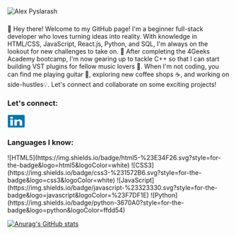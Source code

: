 <img align="center" alt="Alex Pyslarash" src="https://pyslarash.com/wp-content/uploads/2023/02/download.png">

###

👋 Hey there! Welcome to my GitHub page! I'm a beginner full-stack developer who loves turning ideas into reality. With knowledge in HTML/CSS, JavaScript, React.js, Python, and SQL, I'm always on the lookout for new challenges to take on. 🚀 After completing the 4Geeks Academy bootcamp, I'm now gearing up to tackle C++ so that I can start building VST plugins for fellow music lovers 🎵. When I'm not coding, you can find me playing guitar 🎸, exploring new coffee shops ☕️, and working on side-hustles💡. Let's connect and collaborate on some exciting projects!

###

<h3 align="left">Let's connect:</h3>
<p align="left">
<a href="https://www.linkedin.com/in/pyslarash/" target="_blank"><img align="center" src="https://github.com/devicons/devicon/blob/master/icons/linkedin/linkedin-original.svg" height="30" width="40" /></a>
</p>

<h3 align="left">Languages I know:</h3>
<p align="left">
![HTML5](https://img.shields.io/badge/html5-%23E34F26.svg?style=for-the-badge&logo=html5&logoColor=white)
![CSS3](https://img.shields.io/badge/css3-%231572B6.svg?style=for-the-badge&logo=css3&logoColor=white)
![JavaScript](https://img.shields.io/badge/javascript-%23323330.svg?style=for-the-badge&logo=javascript&logoColor=%23F7DF1E)
![Python](https://img.shields.io/badge/python-3670A0?style=for-the-badge&logo=python&logoColor=ffdd54)

</p>

[![Anurag's GitHub stats](https://github-readme-stats.vercel.app/api?username=pyslarash)](https://github.com/pyslarash/github-readme-stats)

<!--
**pyslarash/pyslarash** is a ✨ _special_ ✨ repository because its `README.md` (this file) appears on your GitHub profile.

Here are some ideas to get you started:

- 🔭 I’m currently working on ...
- 🌱 I’m currently learning ...
- 👯 I’m looking to collaborate on ...
- 🤔 I’m looking for help with ...
- 💬 Ask me about ...
- 📫 How to reach me: ...
- 😄 Pronouns: ...
- ⚡ Fun fact: ...
-->
